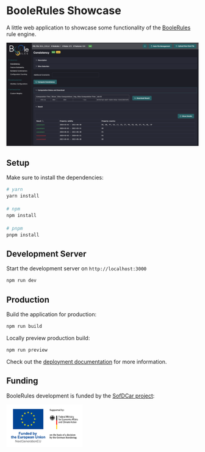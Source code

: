 # BooleRules Showcase

A little web application to showcase some functionality of the [BooleRules](https://github.com/booleworks/boolerules)
rule engine.

<a href="https://www.logicng.org"><img src="https://github.com/booleworks/boolerules-showcase/blob/main/assets/screenshot.png?raw=true" alt="logo" width="800"></a>

## Setup

Make sure to install the dependencies:

```bash
# yarn
yarn install

# npm
npm install

# pnpm
pnpm install
```

## Development Server

Start the development server on `http://localhost:3000`

```bash
npm run dev
```

## Production

Build the application for production:

```bash
npm run build
```

Locally preview production build:

```bash
npm run preview
```

Check out the [deployment documentation](https://nuxt.com/docs/getting-started/deployment) for more information.

## Funding

BooleRules development is funded by the [SofDCar project](https://sofdcar.de/):

<a href="https://www.logicng.org"><img src="https://github.com/booleworks/logicng-rs/blob/main/doc/logos/bmwk.png?raw=true" alt="logo" width="200"></a>

